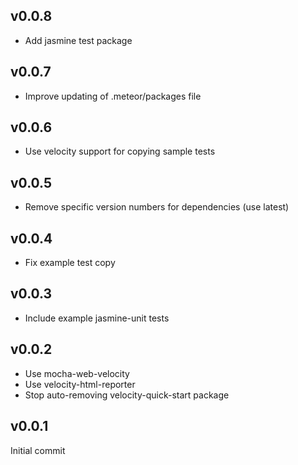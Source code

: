 ## v0.0.8

* Add jasmine test package


## v0.0.7

* Improve updating of .meteor/packages file


## v0.0.6

* Use velocity support for copying sample tests


## v0.0.5

* Remove specific version numbers for dependencies (use latest)


## v0.0.4

* Fix example test copy


## v0.0.3

* Include example jasmine-unit tests


## v0.0.2

* Use mocha-web-velocity
* Use velocity-html-reporter
* Stop auto-removing velocity-quick-start package


## v0.0.1

Initial commit
